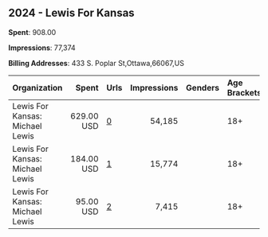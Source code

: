 ## 2024 - Lewis For Kansas 
**Spent**: 908.00

**Impressions**: 77,374

**Billing Addresses**: 433 S. Poplar St,Ottawa,66067,US

|Organization|Spent|Urls|Impressions|Genders|Age Brackets|Country Codes|
|:---|---:|:---|---:|:---|:---|:---|
|Lewis For Kansas: Michael Lewis|629.00 USD|[0](https://www.snap.com/political-ads/asset/8ce34a1065e5a6ec8b773be2a84e40269344cfcbb9da3d97a4fe223b44737ca5?mediaType=mp4)|54,185||18+|united states|
|Lewis For Kansas: Michael Lewis|184.00 USD|[1](https://www.snap.com/political-ads/asset/abab1843e64b47db032878ba47befb533bf65662880e386b32c481b06fe0ed41?mediaType=jpeg)|15,774||18+|united states|
|Lewis For Kansas: Michael Lewis|95.00 USD|[2](https://www.snap.com/political-ads/asset/ddb9deec1b61c6f007affb62f0c689dfb29d553512c3f8f23dedc245f09a87d0?mediaType=mp4)|7,415||18+|united states|
